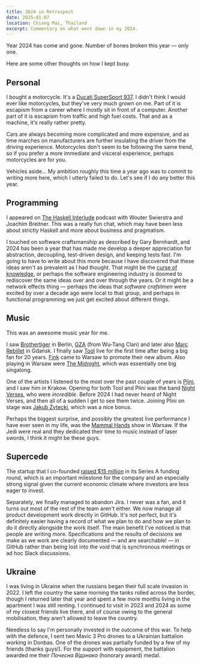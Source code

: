 ```yaml
---
title: 2024 in Retrospect
date: 2025-01-07
location: Chiang Mai, Thailand
excerpt: Commentary on what went down in my 2024.
---
```


Year 2024 has come and gone. Number of bones broken this year — only one.

Here are some other thoughts on how I kept busy.

## Personal

I bought a motorcycle. It's a [Ducati SuperSport 937][ducati]. I didn't think I
would ever like motorcycles, but they've very much grown on me. Part of it is
escapism from a career where I mostly sit in front of a computer. Another part
of it is escapism from traffic and high fuel costs. That and as a machine, it's
really rather pretty.

Cars are always becoming more complicated and more expensive, and as time
marches on manufacturers are further insulating the driver from the driving
experience. Motorcycles don't seem to be following the same trend, so if you
prefer a more immediate and visceral experience, perhaps motorcycles are for
you.

Vehicles aside… My ambition roughly this time a year ago was to commit to
writing more here, which I utterly failed to do. Let's see if I do any better
this year.

## Programming

I appeared on [The Haskell Interlude][interlude] podcast with Wouter Swierstra
and Joachim Breitner. This was a really fun chat, which may have been less
about strictly Haskell and more about business and pragmatism.

I touched on software craftsmanship as described by Gary Bernhardt, and 2024
has been a year that has made me develop a deeper appreciation for abstraction,
decoupling, test-driven design, and keeping tests fast. I'm going to have to
write about this more because I have discovered that these ideas aren't as
prevalent as I had thought. That might be the [curse of knowledge][curse], or
perhaps the software engineering industry is doomed to rediscover the same
ideas over and over through the years. Or it might be a network effects thing —
perhaps the ideas that _software crafstmen_ were excited by over a decade ago
were local to that group, and perhaps in functional programming we just get
excited about different things.

## Music

This was an awesome music year for me.

I saw [Brothertiger][brothertiger] in Berlin, [GZA][gza] (from Wu-Tang Clan)
and later also [Marc Rebillet][rebillet] in Gdańsk. I finally saw [Tool][tool]
live for the first time after being a big fan for 20 years. [Fink][fink] came
to Warsaw to promote their new album. Also playing in Warsaw were [The
Midnight][midnight], which was essentially one big singalong.

One of the artists I listened to the most over the past couple of years is
[Plini][plini], and I saw him in Krakow. Opening for both Tool and Plini was the band
[Night Verses][nightverses], who were _incredible_. Before 2024 I had never heard of Night
Verses, and then all of a sudden I get to see them twice. Joining Plini on
stage was [Jakub Żytecki][zytecki], which was a nice bonus.

Perhaps the biggest surprise, and possibly the greatest live performance I have
ever seen in my life, was the [Mammal Hands][mammalhands] show in Warsaw. If
the Jedi were real and they dedicated their time to music instead of laser
swords, I think it might be these guys.

## Supercede

The startup that I co-founded [raised $15 million][seriesa] in its Series A
funding round, which is an important milestone for the company and an
especially strong signal given the current economic climate where investors are
less eager to invest.

Separately, we finally managed to abandon Jira. I never was a fan, and it turns
out most of the rest of the team aren't either. We now manage all product
development work directly in GitHub. It's not perfect, but it's definitely
easier having a record of what we plan to do and how we plan to do it directly
alongside the work itself. The main benefit I've noticed is that people are
writing more. Specifications and the results of decisions we make as we work
are clearly documented — and are searchable! — in GitHub rather than being lost
into the void that is synchronous meetings or ad hoc Slack discussions.

## Ukraine

I was living in Ukraine when the russians began their full scale invasion in
2022. I left the country the same morning the tanks rolled across the border,
though I returned later that year and spent a few more months living in the
apartment I was still renting. I continued to visit in 2023 and 2024 as some of
my closest friends live there, and of course owing to the general mobilisation,
they aren't allowed to leave the country.

Needless to say I'm personally invested in the outcome of this war. To help
with the defence, I sent two Mavic 3 Pro drones to a Ukrainian battalion
working in Donbas. One of the drones was partially funded by a few of my
friends (thanks guys!). For the support with equipment, the battalion awarded
me their _Почесна Відзнака_ (honorary award) medal.

[seriesa]: https://www.reinsurancene.ws/supercede-raises-15m-in-series-a-funding-round/
[brothertiger]: https://www.youtube.com/watch?v=BtMIuOCv54U
[gza]: https://open.spotify.com/album/3k8xoyOXkGgZxUKgpmxz4P?si=Zr5Y6bMgSs6KLLaPwIEyCw
[rebillet]: https://www.youtube.com/watch?v=enYdAxVcNZ://www.youtube.com/watch?v=enYdAxVcNZA
[tool]: https://www.youtube.com/watch?v=FssULNGSZIA
[fink]: https://open.spotify.com/album/3NLiwJYdhhF59hWVpPj9IF?si=VbvJbHsvTxW1kXadG_x-yw
[midnight]: https://open.spotify.com/album/0ZbnBDVUkpegVOfgPFr1wr?si=PMPkAJuqTyeWP0EG3O2SmQ
[plini]: https://www.youtube.com/watch?v=716ln-hgxbc
[nightverses]: https://www.youtube.com/watch?v=fwhHSfC_TGU
[zytecki]: https://open.spotify.com/album/1StvlqZFxaIPOmYuuhWftt?si=MJ7avg3iS32oRumi-koBTw
[mammalhands]: https://www.youtube.com/watch?v=1-t4DAmTxpU
[interlude]: https://haskell.foundation/podcast/42/
[curse]: https://en.wikipedia.org/wiki/Curse_of_knowledge
[ducati]: https://www.instagram.com/p/DAN-dEpIN0I/?img_index=1
